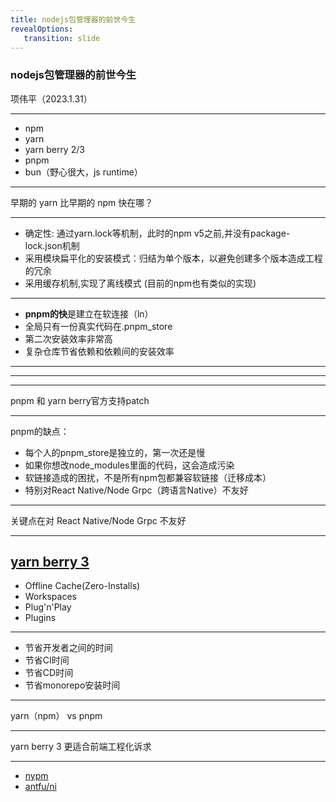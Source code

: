 ```yaml
---
title: nodejs包管理器的前世今生
revealOptions: 
   transition: slide
---
```


### nodejs包管理器的前世今生

项伟平（2023.1.31）

---

- npm
- yarn
- yarn berry 2/3
- pnpm
- bun（野心很大，js runtime）

---

早期的 yarn 比早期的 npm 快在哪？

---

- 确定性: 通过yarn.lock等机制，此时的npm v5之前,并没有package-lock.json机制
- 采用模块扁平化的安装模式：归结为单个版本，以避免创建多个版本造成工程的冗余
- 采用缓存机制,实现了离线模式 (目前的npm也有类似的实现)

---

- **pnpm的快**是建立在软连接（ln）
- 全局只有一份真实代码在.pnpm_store
- 第二次安装效率非常高
- 复杂仓库节省依赖和依赖间的安装效率

---

<!-- .slide: data-background="white" data-background-image="https://keynote.brandonxiang.top/public/img/pnpm-history.jpeg" data-background-size="contain" -->

---

<!-- .slide: data-background="white" data-background-image="https://keynote.brandonxiang.top/public/img/pnpm-store.jpeg" data-background-size="contain" -->

---

pnpm 和 yarn berry官方支持patch

---

pnpm的缺点：

- 每个人的pnpm_store是独立的，第一次还是慢
- 如果你想改node_modules里面的代码，这会造成污染
- 软链接造成的困扰，不是所有npm包都兼容软链接（迁移成本）
- 特别对React Native/Node Grpc（跨语言Native）不友好

---

关键点在对 React Native/Node Grpc 不友好

---

## [yarn berry 3](https://yarnpkg.com/)

- Offline Cache(Zero-Installs)
- Workspaces
- Plug'n'Play
- Plugins

---

- 节省开发者之间的时间
- 节省CI时间
- 节省CD时间
- 节省monorepo安装时间

---

yarn（npm） vs pnpm

---

yarn berry 3 更适合前端工程化诉求

---

- [nypm](https://github.com/unjs/nypm)
- [antfu/ni](https://github.com/antfu/ni)

